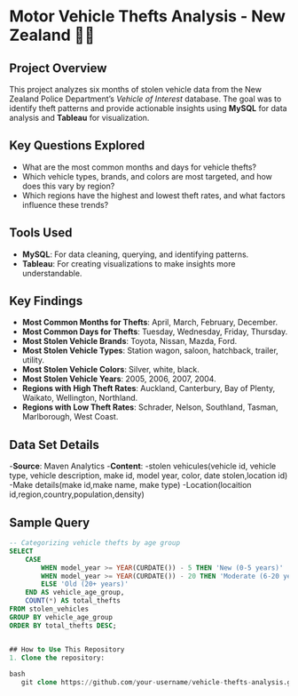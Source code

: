 # Motor Vehicle Thefts Analysis - New Zealand 🚗🚨

## Project Overview
This project analyzes six months of stolen vehicle data from the New Zealand Police Department’s *Vehicle of Interest* database. The goal was to identify theft patterns and provide actionable insights using **MySQL** for data analysis and **Tableau** for visualization.

## Key Questions Explored
- What are the most common months and days for vehicle thefts?  
- Which vehicle types, brands, and colors are most targeted, and how does this vary by region?  
- Which regions have the highest and lowest theft rates, and what factors influence these trends?  

## Tools Used
- **MySQL**: For data cleaning, querying, and identifying patterns.  
- **Tableau**: For creating visualizations to make insights more understandable.  

## Key Findings
- **Most Common Months for Thefts**: April, March, February, December.  
- **Most Common Days for Thefts**: Tuesday, Wednesday, Friday, Thursday.  
- **Most Stolen Vehicle Brands**: Toyota, Nissan, Mazda, Ford.  
- **Most Stolen Vehicle Types**: Station wagon, saloon, hatchback, trailer, utility.  
- **Most Stolen Vehicle Colors**: Silver, white, black.  
- **Most Stolen Vehicle Years**: 2005, 2006, 2007, 2004.  
- **Regions with High Theft Rates**: Auckland, Canterbury, Bay of Plenty, Waikato, Wellington, Northland.  
- **Regions with Low Theft Rates**: Schrader, Nelson, Southland, Tasman, Marlborough, West Coast.  

## Data Set Details
-**Source**: Maven Analytics
-**Content**:
        -stolen vehicules(vehicle id, vehicle type, vehicle description,
        make id, model year, color, date stolen,location id)
        -Make details(make id,make name, make type)
        -Location(locaition id,region,country,population,density)
## Sample Query
```SQL
-- Categorizing vehicle thefts by age group
SELECT
    CASE
        WHEN model_year >= YEAR(CURDATE()) - 5 THEN 'New (0-5 years)'
        WHEN model_year >= YEAR(CURDATE()) - 20 THEN 'Moderate (6-20 years)'
        ELSE 'Old (20+ years)'
    END AS vehicle_age_group,
    COUNT(*) AS total_thefts
FROM stolen_vehicles
GROUP BY vehicle_age_group
ORDER BY total_thefts DESC;


## How to Use This Repository
1. Clone the repository:  
   
bash
   git clone https://github.com/your-username/vehicle-thefts-analysis.git
